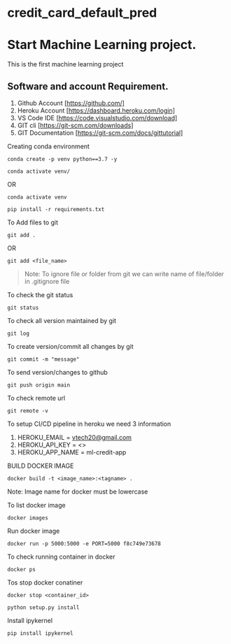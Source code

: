 # credit_card_default_pred

# Start Machine Learning project.
This is the first machine learning project
## Software and account Requirement.

1. Github Account [https://github.com/]
2. Heroku Account [https://dashboard.heroku.com/login]
3. VS Code IDE [https://code.visualstudio.com/download]
4. GIT cli [https://git-scm.com/downloads]
5. GIT Documentation [https://git-scm.com/docs/gittutorial]


Creating conda environment
```
conda create -p venv python==3.7 -y
```
```
conda activate venv/
```
OR 
```
conda activate venv
```

```
pip install -r requirements.txt
```

To Add files to git
```
git add .
```

OR
```
git add <file_name>
```

> Note: To ignore file or folder from git we can write name of file/folder in .gitignore file

To check the git status 
```
git status
```
To check all version maintained by git
```
git log
```

To create version/commit all changes by git
```
git commit -m "message"
```

To send version/changes to github
```
git push origin main
```

To check remote url 
```
git remote -v
```
To setup CI/CD pipeline in heroku we need 3 information

1. HEROKU_EMAIL = vtech20@gmail.com
2. HEROKU_API_KEY = <>
3. HEROKU_APP_NAME = ml-credit-app

BUILD DOCKER IMAGE
```
docker build -t <image_name>:<tagname> .
```
Note: Image name for docker must be lowercase

To list docker image
```
docker images
```
Run docker image
```
docker run -p 5000:5000 -e PORT=5000 f8c749e73678
```
To check running container in docker
```
docker ps
```
Tos stop docker conatiner
```
docker stop <container_id>
```
```
python setup.py install
```
Install ipykernel
```
pip install ipykernel
```



